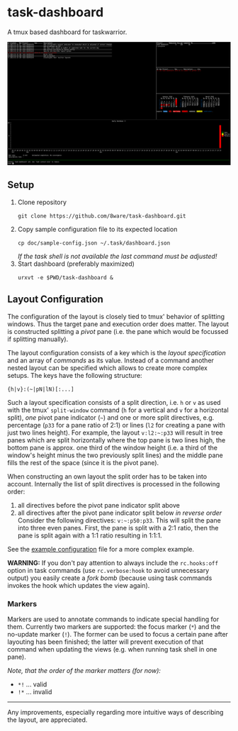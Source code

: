 
task-dashboard
==============

A tmux based dashboard for taskwarrior.

![Screenshot](doc/screenshot.png)


Setup
-----

1.	Clone repository
	```
	git clone https://github.com/8ware/task-dashboard.git
	```
2.	Copy sample configuration file to its expected location
	```
	cp doc/sample-config.json ~/.task/dashboard.json
	```
	*If the task shell is not available the last command must be adjusted!*
3.	Start dashboard (preferably maximized)
	```
	urxvt -e $PWD/task-dashboard &
	```


Layout Configuration
--------------------

The configuration of the layout is closely tied to tmux' behavior of splitting
windows. Thus the target pane and execution order does matter. The layout is
constructed splitting a *pivot* pane (i.e. the pane which would be focussed if
splitting manually).

The layout configuration consists of a key which is the *layout specification*
and an array of *commands* as its value. Instead of a command another nested
layout can be specified which allows to create more complex setups. The keys
have the following structure:
```
{h|v}:(~|pN|lN)[:...]
```
Such a layout specification consists of a split direction, i.e. `h` or `v` as
used with the tmux' `split-window` command (`h` for a vertical and `v` for a
horizontal split), *one* pivot pane indicator (`~`) and one or more split
directives, e.g. percentage (`p33` for a pane ratio of 2:1) or lines (`l2` for
creating a pane with just two lines height). For example, the layout
`v:l2:~:p33` will result in tree panes which are split horizontally where the
top pane is two lines high, the bottom pane is approx. one third of the window
height (i.e. a third of the window's height minus the two previously split
lines) and the middle pane fills the rest of the space (since it is the pivot
pane).

When constructing an own layout the split order has to be taken into account.
Internally the list of split directives is processed in the following order:
1. all directives before the pivot pane indicator split above
2. all directives after the pivot pane indicator split below *in reverse order*
Consider the following directives: `v:~:p50:p33`. This will split the pane into
three even panes. First, the pane is split with a 2:1 ratio, then the pane is
split again with a 1:1 ratio resulting in 1:1:1.

See the [example configuration](doc/sample-config.json) file for a more complex example.

**WARNING:** If you don't pay attention to always include the `rc.hooks:off`
option in task commands (use `rc.verbose:hook` to avoid unnecessary output) you
easily create a *fork bomb* (because using task commands invokes the hook which
updates the view again).

### Markers

Markers are used to annotate commands to indicate special handling for them.
Currently two markers are supported: the focus marker (`*`) and the no-update
marker (`!`). The former can be used to focus a certain pane after layouting
has been finished; the latter will prevent execution of that command when
updating the views (e.g. when running task shell in one pane).

*Note, that the order of the marker matters (for now):* 
*	`*!` ... valid
*	`!*` ... invalid

---
Any improvements, especially regarding more intuitive ways of describing the
layout, are appreciated.

